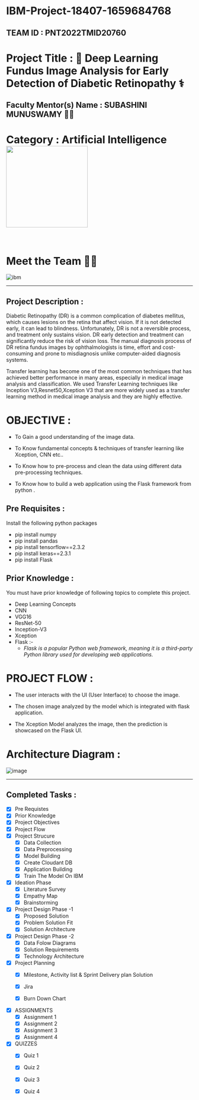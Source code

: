 # IBM-Project-18407-1659684768

## TEAM ID : PNT2022TMID20760

# Project Title          :  💊 Deep Learning Fundus Image Analysis for Early Detection of Diabetic Retinopathy ⚕

## Faculty Mentor(s) Name :   SUBASHINI MUNUSWAMY 👨‍🏫


 # <b>Category </b> : Artificial Intelligence  &nbsp; <img  align ="middle" src="https://images.unsplash.com/photo-1589254065878-42c9da997008?ixlib=rb-1.2.1&ixid=MnwxMjA3fDB8MHxzZWFyY2h8MTd8fGFydGlmaWNpYWwlMjBpbnRlbGxpZ2VuY2V8ZW58MHwwfDB8fA%3D%3D&auto=format&fit=crop&w=500&q=60" width="220"></br></br>
 
 
 # Meet the Team 🐱‍🏍
 ![ibm](https://user-images.githubusercontent.com/61245841/193197898-f458894b-cb2b-4d3b-aadc-8988851cfd67.png)

<hr>


## Project Description :

Diabetic Retinopathy (DR) is a common complication of diabetes mellitus, which causes lesions on the retina that affect vision. If it is not detected early, it can lead to blindness. Unfortunately, DR is not a reversible process, and treatment only sustains vision. DR early detection and treatment can significantly reduce the risk of vision loss. The manual diagnosis process of DR retina fundus images by ophthalmologists is time, effort and cost-consuming and prone to misdiagnosis unlike computer-aided diagnosis systems. 


Transfer learning has become one of the most common techniques that has achieved better performance in many areas, especially in medical image analysis and classification. We used Transfer Learning techniques like Inception V3,Resnet50,Xception V3 that are more widely used as a transfer learning method in medical image analysis and they are highly effective.



# OBJECTIVE :

- To Gain a good understanding of the image data.

- To Know fundamental concepts & techniques of transfer learning like Xception, CNN etc..

- To Know how to pre-process and clean the data using different data pre-processing techniques.

- To Know how to build a web application using the Flask framework from python .

## Pre Requisites :
Install the following python packages
  * pip install numpy
  * pip install pandas
  * pip install tensorflow==2.3.2
  * pip install keras==2.3.1
  * pip install Flask

## Prior Knowledge :
You must have prior knowledge of following topics to complete this project.
  * Deep Learning Concepts 
  * CNN
  * VGG16
  * ResNet-50
  * Inception-V3
  * Xception
  * Flask :- 
    *  *Flask is a popular Python web framework, meaning it is a third-party Python library used for developing web applications.*

# PROJECT FLOW :

- The user interacts with the UI (User Interface) to choose the image.

- The chosen image analyzed by the model which is integrated with flask application.

- The Xception Model analyzes the image, then the prediction is showcased on the Flask UI.

# Architecture Diagram :

![image](https://user-images.githubusercontent.com/61245841/190439888-f60bd847-114f-47b5-a709-03f10c460d05.png)

<hr>

 <h2> Completed Tasks : </h2>
  
  
- [x] Pre Requistes <br>
- [x] Prior Knowledge <br>
- [x] Project Objectives <br>
- [x] Project Flow <br>
- [x] Project Strucure <br>
  - [x] Data Collection <br>
  - [x] Data Preprocessing <br>
  - [x] Model Building <br>
  - [x] Create Cloudant DB <br>
  - [x] Application Building  <br>
  - [x] Train The Model On IBM <br>
- [x] Ideation Phase <br>
  - [x] Literature Survey <br>
  - [x] Empathy Map <br>
  - [x] Brainstorming <br>
- [x] Project Design Phase -1 <br>
  - [x] Proposed Solution <br>
  - [x] Problem Solution Fit<br>
  - [x] Solution Architecture <br>
- [x] Project Design Phase -2 <br>
  - [x] Data Folow Diagrams <br>
  - [x] Solution Requirements <br>
  - [x] Technology Architecture <br>
- [x] Project Planning <br>
  - [x] Milestone, Activity list & Sprint Delivery plan Solution <br>
  - [x] Jira <br>
  - [x] Burn Down Chart <br>
  

- [x] ASSIGNMENTS <br>
  - [x] Assignment 1 <br>
  - [x] Assignment 2  <br>
  - [x] Assignment 3  <br>
  - [x] Assignment 4  <br>

- [x] QUIZZES <br>
  - [x] Quiz 1 <br>
  - [x] Quiz 2 <br>
  - [x] Quiz 3 <br>
  - [x] Quiz 4 <br>





